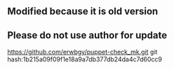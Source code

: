 ## Modified because it is old version
## Please do not use author for update
https://github.com/erwbgy/puppet-check_mk.git
git hash:1b215a09f09f1e18a9a7db377db24da4c7d60cc9
